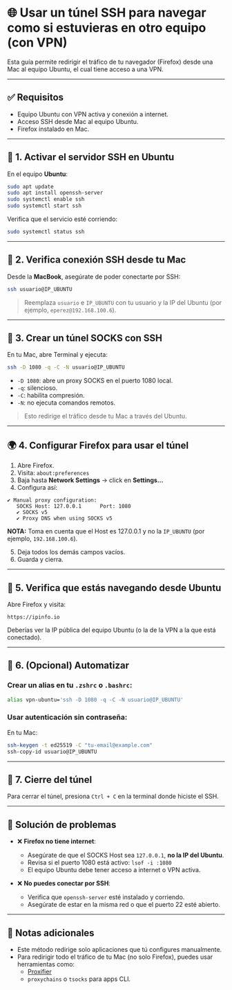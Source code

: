 # 🌐 Usar un túnel SSH para navegar como si estuvieras en otro equipo (con VPN)

Esta guía permite redirigir el tráfico de tu navegador (Firefox) desde una Mac al equipo Ubuntu, el cual tiene acceso a una VPN.

---

## ✅ Requisitos

- Equipo Ubuntu con VPN activa y conexión a internet.
- Acceso SSH desde Mac al equipo Ubuntu.
- Firefox instalado en Mac.

---

## 🧩 1. Activar el servidor SSH en Ubuntu

En el equipo **Ubuntu**:

```bash
sudo apt update
sudo apt install openssh-server
sudo systemctl enable ssh
sudo systemctl start ssh
```

Verifica que el servicio esté corriendo:

```bash
sudo systemctl status ssh
```

---

## 🔐 2. Verifica conexión SSH desde tu Mac

Desde la **MacBook**, asegúrate de poder conectarte por SSH:

```bash
ssh usuario@IP_UBUNTU
```

> Reemplaza `usuario` e `IP_UBUNTU` con tu usuario y la IP del Ubuntu (por ejemplo, `eperez@192.168.100.6`).

---

## 🔄 3. Crear un túnel SOCKS con SSH

En tu Mac, abre Terminal y ejecuta:

```bash
ssh -D 1080 -q -C -N usuario@IP_UBUNTU
```

- `-D 1080`: abre un proxy SOCKS en el puerto 1080 local.
- `-q`: silencioso.
- `-C`: habilita compresión.
- `-N`: no ejecuta comandos remotos.

> Esto redirige el tráfico desde tu Mac a través del Ubuntu.

---

## 🌍 4. Configurar Firefox para usar el túnel

1. Abre Firefox.
2. Visita: `about:preferences`
3. Baja hasta **Network Settings** → click en **Settings...**
4. Configura así:

```
✔ Manual proxy configuration:
   SOCKS Host: 127.0.0.1      Port: 1080
   ✔ SOCKS v5
   ✔ Proxy DNS when using SOCKS v5
```
<strong>NOTA:</strong> Toma en cuenta que el Host es 127.0.0.1 y no la `IP_UBUNTU` (por ejemplo, `192.168.100.6`).

5. Deja todos los demás campos vacíos.
6. Guarda y cierra.

---

## 🧪 5. Verifica que estás navegando desde Ubuntu

Abre Firefox y visita:

```text
https://ipinfo.io
```

Deberías ver la IP pública del equipo Ubuntu (o la de la VPN a la que está conectado).

---

## 🧰 6. (Opcional) Automatizar

### Crear un alias en tu `.zshrc` o `.bashrc`:

```bash
alias vpn-ubuntu='ssh -D 1080 -q -C -N usuario@IP_UBUNTU'
```

### Usar autenticación sin contraseña:

En tu Mac:

```bash
ssh-keygen -t ed25519 -C "tu-email@example.com"
ssh-copy-id usuario@IP_UBUNTU
```

---

## 🧼 7. Cierre del túnel

Para cerrar el túnel, presiona `Ctrl + C` en la terminal donde hiciste el SSH.

---

## 🧯 Solución de problemas

- ❌ **Firefox no tiene internet**:
  - Asegúrate de que el SOCKS Host sea `127.0.0.1`, **no la IP del Ubuntu**.
  - Revisa si el puerto 1080 está activo: `lsof -i :1080`
  - El equipo Ubuntu debe tener acceso a internet o VPN activa.

- ❌ **No puedes conectar por SSH**:
  - Verifica que `openssh-server` esté instalado y corriendo.
  - Asegúrate de estar en la misma red o que el puerto 22 esté abierto.

---

## 📌 Notas adicionales

- Este método redirige solo aplicaciones que tú configures manualmente.
- Para redirigir todo el tráfico de tu Mac (no solo Firefox), puedes usar herramientas como:
  - [Proxifier](https://www.proxifier.com/)
  - `proxychains` o `tsocks` para apps CLI.
